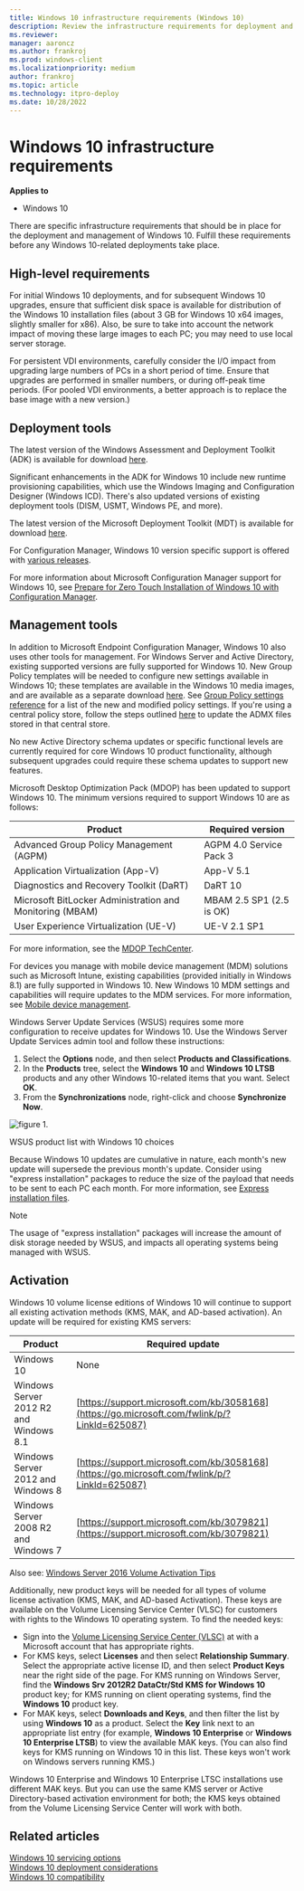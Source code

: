 ```yaml
---
title: Windows 10 infrastructure requirements (Windows 10)
description: Review the infrastructure requirements for deployment and management of Windows 10,  prior to significant Windows 10 deployments within your organization.
ms.reviewer: 
manager: aaroncz
ms.author: frankroj
ms.prod: windows-client
ms.localizationpriority: medium
author: frankroj
ms.topic: article
ms.technology: itpro-deploy
ms.date: 10/28/2022
---
```


# Windows 10 infrastructure requirements

**Applies to**

-   Windows 10

There are specific infrastructure requirements that should be in place for the deployment and management of Windows 10. Fulfill these requirements before any Windows 10-related deployments take place.

## High-level requirements

For initial Windows 10 deployments, and for subsequent Windows 10 upgrades, ensure that sufficient disk space is available for distribution of the Windows 10 installation files (about 3 GB for Windows 10 x64 images, slightly smaller for x86). Also, be sure to take into account the network impact of moving these large images to each PC; you may need to use local server storage.

For persistent VDI environments, carefully consider the I/O impact from upgrading large numbers of PCs in a short period of time. Ensure that upgrades are performed in smaller numbers, or during off-peak time periods. (For pooled VDI environments, a better approach is to replace the base image with a new version.)

## Deployment tools

The latest version of the Windows Assessment and Deployment Toolkit (ADK) is available for download [here](/windows-hardware/get-started/adk-install).

Significant enhancements in the ADK for Windows 10 include new runtime provisioning capabilities, which use the Windows Imaging and Configuration Designer (Windows ICD). There's also updated versions of existing deployment tools (DISM, USMT, Windows PE, and more).

The latest version of the Microsoft Deployment Toolkit (MDT) is available for download [here](/mem/configmgr/mdt/release-notes).

For Configuration Manager, Windows 10 version specific support is offered with [various releases](/mem/configmgr/core/plan-design/configs/support-for-windows-10).

For more information about Microsoft Configuration Manager support for Windows 10, see [Prepare for Zero Touch Installation of Windows 10 with Configuration Manager](../deploy-windows-cm/prepare-for-zero-touch-installation-of-windows-10-with-configuration-manager.md).

## Management tools

In addition to Microsoft Endpoint Configuration Manager, Windows 10 also uses other tools for management. For Windows Server and Active Directory, existing supported versions are fully supported for Windows 10. New Group Policy templates will be needed to configure new settings available in Windows 10; these templates are available in the Windows 10 media images, and are available as a separate download [here](https://go.microsoft.com/fwlink/p/?LinkId=625081). See [Group Policy settings reference](https://go.microsoft.com/fwlink/p/?LinkId=625082) for a list of the new and modified policy settings. If you're using a central policy store, follow the steps outlined [here](/troubleshoot/windows-server/group-policy/create-central-store-domain-controller) to update the ADMX files stored in that central store.

No new Active Directory schema updates or specific functional levels are currently required for core Windows 10 product functionality, although subsequent upgrades could require these schema updates to support new features.

Microsoft Desktop Optimization Pack (MDOP) has been updated to support Windows 10. The minimum versions required to support Windows 10 are as follows:

| Product                                                  | Required version         |
|----------------------------------------------------------|--------------------------|
| Advanced Group Policy Management (AGPM)                  | AGPM 4.0 Service Pack 3  |
| Application Virtualization (App-V)                       | App-V 5.1                |
| Diagnostics and Recovery Toolkit (DaRT)                  | DaRT 10                  |
| Microsoft BitLocker Administration and Monitoring (MBAM) | MBAM 2.5 SP1 (2.5 is OK) |
| User Experience Virtualization (UE-V)                    | UE-V 2.1 SP1             |

For more information, see the [MDOP TechCenter](/microsoft-desktop-optimization-pack/).

For devices you manage with mobile device management (MDM) solutions such as Microsoft Intune, existing capabilities (provided initially in Windows 8.1) are fully supported in Windows 10. New Windows 10 MDM settings and capabilities will require updates to the MDM services. For more information, see [Mobile device management](/windows/client-management/mdm/).

Windows Server Update Services (WSUS) requires some more configuration to receive updates for Windows 10. Use the Windows Server Update Services admin tool and follow these instructions:

1.  Select the **Options** node, and then select **Products and Classifications**.
2.  In the **Products** tree, select the **Windows 10** and **Windows 10 LTSB** products and any other Windows 10-related items that you want. Select **OK**.
3.  From the **Synchronizations** node, right-click and choose **Synchronize Now**.

![figure 1.](images/fig4-wsuslist.png)

WSUS product list with Windows 10 choices

Because Windows 10 updates are cumulative in nature, each month's new update will supersede the previous month's update. Consider using "express installation" packages to reduce the size of the payload that needs to be sent to each PC each month. For more information, see [Express installation files](/previous-versions/windows/it-pro/windows-server-2008-R2-and-2008/dd939908(v=ws.10)).

> [!NOTE]
> The usage of "express installation" packages will increase the amount of disk storage needed by WSUS, and impacts all operating systems being managed with WSUS.

## Activation

Windows 10 volume license editions of Windows 10 will continue to support all existing activation methods (KMS, MAK, and AD-based activation). An update will be required for existing KMS servers:

| Product                                | Required update                                                                             |
|----------------------------------------|---------------------------------------------------------------------------------------------|
| Windows 10                             | None                                                                                        |
| Windows Server 2012 R2 and Windows 8.1 | [https://support.microsoft.com/kb/3058168](https://go.microsoft.com/fwlink/p/?LinkId=625087) |
| Windows Server 2012 and Windows 8      | [https://support.microsoft.com/kb/3058168](https://go.microsoft.com/fwlink/p/?LinkId=625087) |
| Windows Server 2008 R2 and Windows 7   | [https://support.microsoft.com/kb/3079821](https://support.microsoft.com/kb/3079821)                                                                   |

Also see: [Windows Server 2016 Volume Activation Tips](/archive/blogs/askcore/windows-server-2016-volume-activation-tips)

Additionally, new product keys will be needed for all types of volume license activation (KMS, MAK, and AD-based Activation). These keys are available on the Volume Licensing Service Center (VLSC) for customers with rights to the Windows 10 operating system. To find the needed keys:

-   Sign into the [Volume Licensing Service Center (VLSC)](https://go.microsoft.com/fwlink/p/?LinkId=625088) at with a Microsoft account that has appropriate rights.
-   For KMS keys, select **Licenses** and then select **Relationship Summary**. Select the appropriate active license ID, and then select **Product Keys** near the right side of the page. For KMS running on Windows Server, find the **Windows Srv 2012R2 DataCtr/Std KMS for Windows 10** product key; for KMS running on client operating systems, find the **Windows 10** product key.
-   For MAK keys, select **Downloads and Keys**, and then filter the list by using **Windows 10** as a product. Select the **Key** link next to an appropriate list entry (for example, **Windows 10 Enterprise** or **Windows 10 Enterprise LTSB**) to view the available MAK keys. (You can also find keys for KMS running on Windows 10 in this list. These keys won't work on Windows servers running KMS.)

Windows 10 Enterprise and Windows 10 Enterprise LTSC installations use different MAK keys. But you can use the same KMS server or Active Directory-based activation environment for both; the KMS keys obtained from the Volume Licensing Service Center will work with both.

## Related articles

[Windows 10 servicing options](../update/waas-servicing-strategy-windows-10-updates.md)<br>
[Windows 10 deployment considerations](windows-10-deployment-considerations.md)<br>
[Windows 10 compatibility](windows-10-compatibility.md)<br>